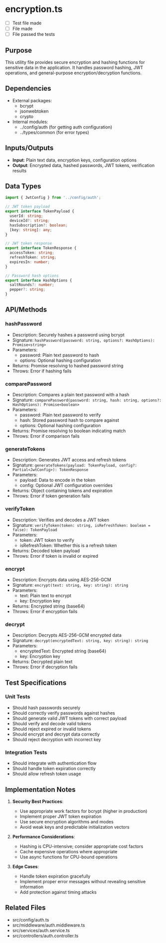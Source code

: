 # encryption.ts

- [ ] Test file made
- [ ] File made
- [ ] File passed the tests

## Purpose
This utility file provides secure encryption and hashing functions for sensitive data in the application. It handles password hashing, JWT operations, and general-purpose encryption/decryption functions.

## Dependencies
- External packages:
  - bcrypt
  - jsonwebtoken
  - crypto
- Internal modules:
  - ../config/auth (for getting auth configuration)
  - ../types/common (for error types)

## Inputs/Outputs
- **Input**: Plain text data, encryption keys, configuration options
- **Output**: Encrypted data, hashed passwords, JWT tokens, verification results

## Data Types
```typescript
import { JwtConfig } from '../config/auth';

// JWT token payload
export interface TokenPayload {
  userId: string;
  deviceId?: string;
  hasSubscription?: boolean;
  [key: string]: any;
}

// JWT token response
export interface TokenResponse {
  accessToken: string;
  refreshToken: string;
  expiresIn: number;
}

// Password hash options
export interface HashOptions {
  saltRounds?: number;
  pepper?: string;
}
```

## API/Methods
### hashPassword
- Description: Securely hashes a password using bcrypt
- Signature: `hashPassword(password: string, options?: HashOptions): Promise<string>`
- Parameters:
  - password: Plain text password to hash
  - options: Optional hashing configuration
- Returns: Promise resolving to hashed password string
- Throws: Error if hashing fails

### comparePassword
- Description: Compares a plain text password with a hash
- Signature: `comparePassword(password: string, hash: string, options?: HashOptions): Promise<boolean>`
- Parameters:
  - password: Plain text password to verify
  - hash: Stored password hash to compare against
  - options: Optional hashing configuration
- Returns: Promise resolving to boolean indicating match
- Throws: Error if comparison fails

### generateTokens
- Description: Generates JWT access and refresh tokens
- Signature: `generateTokens(payload: TokenPayload, config?: Partial<JwtConfig>): TokenResponse`
- Parameters:
  - payload: Data to encode in the token
  - config: Optional JWT configuration overrides
- Returns: Object containing tokens and expiration
- Throws: Error if token generation fails

### verifyToken
- Description: Verifies and decodes a JWT token
- Signature: `verifyToken(token: string, isRefreshToken: boolean = false): TokenPayload`
- Parameters:
  - token: JWT token to verify
  - isRefreshToken: Whether this is a refresh token
- Returns: Decoded token payload
- Throws: Error if token is invalid or expired

### encrypt
- Description: Encrypts data using AES-256-GCM
- Signature: `encrypt(text: string, key: string): string`
- Parameters:
  - text: Plain text to encrypt
  - key: Encryption key
- Returns: Encrypted string (base64)
- Throws: Error if encryption fails

### decrypt
- Description: Decrypts AES-256-GCM encrypted data
- Signature: `decrypt(encryptedText: string, key: string): string`
- Parameters:
  - encryptedText: Encrypted string (base64)
  - key: Encryption key
- Returns: Decrypted plain text
- Throws: Error if decryption fails

## Test Specifications
### Unit Tests
- Should hash passwords securely
- Should correctly verify passwords against hashes
- Should generate valid JWT tokens with correct payload
- Should verify and decode valid tokens
- Should reject expired or invalid tokens
- Should encrypt and decrypt data correctly
- Should reject decryption with incorrect key

### Integration Tests
- Should integrate with authentication flow
- Should handle token expiration correctly
- Should allow refresh token usage

## Implementation Notes
1. **Security Best Practices**:
   - Use appropriate work factors for bcrypt (higher in production)
   - Implement proper JWT token expiration
   - Use secure encryption algorithms and modes
   - Avoid weak keys and predictable initialization vectors

2. **Performance Considerations**:
   - Hashing is CPU-intensive; consider appropriate cost factors
   - Cache expensive operations where appropriate
   - Use async functions for CPU-bound operations

3. **Edge Cases**:
   - Handle token expiration gracefully
   - Implement proper error messages without revealing sensitive information
   - Add protection against timing attacks

## Related Files
- src/config/auth.ts
- src/middleware/auth.middleware.ts
- src/services/auth.service.ts
- src/controllers/auth.controller.ts
